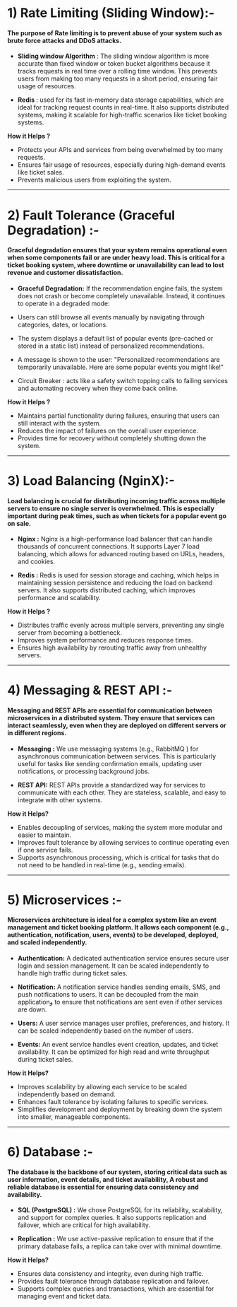 # 1) Rate Limiting (Sliding Window):-
#### The purpose of Rate limiting is to prevent abuse of your system such as brute force attacks and DDoS attacks.

- **Sliding window Algorithm** : The sliding window algorithm is more accurate than fixed window or token bucket algorithms because it tracks requests in real time over
a rolling time window. This prevents users from making too many requests in a short period, ensuring fair usage of resources.

- **Redis** : used for its fast in-memory data storage capabilities, which are ideal for tracking request counts in real-time. 
It also supports distributed systems, making it scalable for high-traffic scenarios like ticket booking systems.

    
**How it Helps ?**
  - Protects your APIs and services from being overwhelmed by too many requests.
  - Ensures fair usage of resources, especially during high-demand events like ticket sales.
  - Prevents malicious users from exploiting the system.
---

# 2) Fault Tolerance (Graceful Degradation) :-
#### Graceful degradation ensures that your system remains operational even when some components fail or are under heavy load. This is critical for a ticket booking system, where downtime or unavailability can lead to lost revenue and customer dissatisfaction.

- **Graceful Degradation:** If the recommendation engine fails, the system does not crash or become completely unavailable. Instead, it continues to operate in a degraded mode:
- Users can still browse all events manually by navigating through categories, dates, or locations.
- The system displays a default list of popular events (pre-cached or stored in a static list) instead of personalized recommendations.
- A message is shown to the user: "Personalized recommendations are temporarily unavailable. Here are some popular events you might like!"

-  Circuit Breaker :  acts like a safety switch topping calls to failing services and automating recovery when they come back online.

**How it Helps ?**
- Maintains partial functionality during failures, ensuring that users can still interact with the system.
- Reduces the impact of failures on the overall user experience.
- Provides time for recovery without completely shutting down the system.
---
# 3) Load Balancing (NginX):-
#### Load balancing is crucial for distributing incoming traffic across multiple servers to ensure no single server is overwhelmed. This is especially important during peak times, such as when tickets for a popular event go on sale.

- **Nginx :** Nginx is a high-performance load balancer that can handle thousands of concurrent connections. It supports Layer 7 load balancing,
which allows for advanced routing based on URLs, headers, and cookies.

- **Redis :** Redis is used for session storage and caching, which helps in maintaining session persistence and reducing the load on backend servers.
It also supports distributed caching, which improves performance and scalability.

**How it Helps ?**
- Distributes traffic evenly across multiple servers, preventing any single server from becoming a bottleneck.
- Improves system performance and reduces response times.
- Ensures high availability by rerouting traffic away from unhealthy servers.
---
# 4) Messaging & REST API :-
#### Messaging and REST APIs are essential for communication between microservices in a distributed system. They ensure that services can interact seamlessly, even when they are deployed on different servers or in different regions.

- **Messaging :**  We use messaging systems (e.g., RabbitMQ ) for asynchronous communication between services. This is particularly useful for tasks like sending confirmation emails,
updating user notifications, or processing background jobs.

- **REST API:** REST APIs provide a standardized way for services to communicate with each other. They are stateless, scalable, and easy to integrate with other systems.

**How it Helps?**
- Enables decoupling of services, making the system more modular and easier to maintain.
- Improves fault tolerance by allowing services to continue operating even if one service fails.
- Supports asynchronous processing, which is critical for tasks that do not need to be handled in real-time (e.g., sending emails).

---

# 5) Microservices :-
#### Microservices architecture is ideal for a complex system like an event management and ticket booking platform. It allows each component (e.g., authentication, notification, users, events) to be developed, deployed, and scaled independently.

- **Authentication:** A dedicated authentication service ensures secure user login and session management. It can be scaled independently to handle high traffic during ticket sales.

- **Notification:** A notification service handles sending emails, SMS, and push notifications to users. It can be decoupled from the main applicationو
to ensure that notifications are sent even if other services are down.

- **Users:** A user service manages user profiles, preferences, and history. It can be scaled independently based on the number of users.

- **Events:** An event service handles event creation, updates, and ticket availability. It can be optimized for high read and write throughput during ticket sales.


**How it Helps?**
- Improves scalability by allowing each service to be scaled independently based on demand.
- Enhances fault tolerance by isolating failures to specific services.
- Simplifies development and deployment by breaking down the system into smaller, manageable components.

---

# 6) Database :-
#### The database is the backbone of our system, storing critical data such as user information, event details, and ticket availability, A robust and reliable database is essential for ensuring data consistency and availability.

- **SQL (PostgreSQL) :**  We chose PostgreSQL for its reliability, scalability, and support for complex queries. It also supports replication and failover, which are critical for high availability.

- **Replication :**  We use active-passive replication to ensure that if the primary database fails, a replica can take over with minimal downtime.

**How it Helps?**
- Ensures data consistency and integrity, even during high traffic.
- Provides fault tolerance through database replication and failover.
- Supports complex queries and transactions, which are essential for managing event and ticket data.



